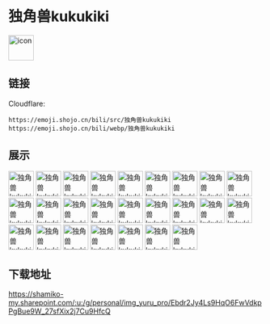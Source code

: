 # 独角兽kukukiki
<img src="https://emoji.shojo.cn/bili/src/独角兽kukukiki/icon.png" width="50" height="50" alt="icon">

## 链接
Cloudflare:
```
https://emoji.shojo.cn/bili/src/独角兽kukukiki
https://emoji.shojo.cn/bili/webp/独角兽kukukiki
```
## 展示
<img src="https://emoji.shojo.cn/bili/src/独角兽kukukiki/独角兽kukukiki-怎么说.png" width="50" height="50" alt="独角兽kukukiki-怎么说">
<img src="https://emoji.shojo.cn/bili/src/独角兽kukukiki/独角兽kukukiki-问号.png" width="50" height="50" alt="独角兽kukukiki-问号">
<img src="https://emoji.shojo.cn/bili/src/独角兽kukukiki/独角兽kukukiki-你确定.png" width="50" height="50" alt="独角兽kukukiki-你确定">
<img src="https://emoji.shojo.cn/bili/src/独角兽kukukiki/独角兽kukukiki-那我走.png" width="50" height="50" alt="独角兽kukukiki-那我走">
<img src="https://emoji.shojo.cn/bili/src/独角兽kukukiki/独角兽kukukiki-在吗.png" width="50" height="50" alt="独角兽kukukiki-在吗">
<img src="https://emoji.shojo.cn/bili/src/独角兽kukukiki/独角兽kukukiki-什么.png" width="50" height="50" alt="独角兽kukukiki-什么">
<img src="https://emoji.shojo.cn/bili/src/独角兽kukukiki/独角兽kukukiki-喝奶茶吗.png" width="50" height="50" alt="独角兽kukukiki-喝奶茶吗">
<img src="https://emoji.shojo.cn/bili/src/独角兽kukukiki/独角兽kukukiki-那咋办.png" width="50" height="50" alt="独角兽kukukiki-那咋办">
<img src="https://emoji.shojo.cn/bili/src/独角兽kukukiki/独角兽kukukiki-真的吗.png" width="50" height="50" alt="独角兽kukukiki-真的吗">
<img src="https://emoji.shojo.cn/bili/src/独角兽kukukiki/独角兽kukukiki-所以呢.png" width="50" height="50" alt="独角兽kukukiki-所以呢">
<img src="https://emoji.shojo.cn/bili/src/独角兽kukukiki/独角兽kukukiki-干嘛.png" width="50" height="50" alt="独角兽kukukiki-干嘛">
<img src="https://emoji.shojo.cn/bili/src/独角兽kukukiki/独角兽kukukiki-还有这事.png" width="50" height="50" alt="独角兽kukukiki-还有这事">
<img src="https://emoji.shojo.cn/bili/src/独角兽kukukiki/独角兽kukukiki-饿了吧.png" width="50" height="50" alt="独角兽kukukiki-饿了吧">
<img src="https://emoji.shojo.cn/bili/src/独角兽kukukiki/独角兽kukukiki-出来玩.png" width="50" height="50" alt="独角兽kukukiki-出来玩">
<img src="https://emoji.shojo.cn/bili/src/独角兽kukukiki/独角兽kukukiki-打赌吗.png" width="50" height="50" alt="独角兽kukukiki-打赌吗">
<img src="https://emoji.shojo.cn/bili/src/独角兽kukukiki/独角兽kukukiki-吃什么.png" width="50" height="50" alt="独角兽kukukiki-吃什么">
<img src="https://emoji.shojo.cn/bili/src/独角兽kukukiki/独角兽kukukiki-耶.png" width="50" height="50" alt="独角兽kukukiki-耶">
<img src="https://emoji.shojo.cn/bili/src/独角兽kukukiki/独角兽kukukiki-谢谢.png" width="50" height="50" alt="独角兽kukukiki-谢谢">
<img src="https://emoji.shojo.cn/bili/src/独角兽kukukiki/独角兽kukukiki-不可以.png" width="50" height="50" alt="独角兽kukukiki-不可以">
<img src="https://emoji.shojo.cn/bili/src/独角兽kukukiki/独角兽kukukiki-强壮.png" width="50" height="50" alt="独角兽kukukiki-强壮">
<img src="https://emoji.shojo.cn/bili/src/独角兽kukukiki/独角兽kukukiki-厉害.png" width="50" height="50" alt="独角兽kukukiki-厉害">
<img src="https://emoji.shojo.cn/bili/src/独角兽kukukiki/独角兽kukukiki-我错了.png" width="50" height="50" alt="独角兽kukukiki-我错了">
<img src="https://emoji.shojo.cn/bili/src/独角兽kukukiki/独角兽kukukiki-好烦.png" width="50" height="50" alt="独角兽kukukiki-好烦">
<img src="https://emoji.shojo.cn/bili/src/独角兽kukukiki/独角兽kukukiki-可爱.png" width="50" height="50" alt="独角兽kukukiki-可爱">
<img src="https://emoji.shojo.cn/bili/src/独角兽kukukiki/独角兽kukukiki-我来啦.png" width="50" height="50" alt="独角兽kukukiki-我来啦">

## 下载地址

https://shamiko-my.sharepoint.com/:u:/g/personal/img_yuru_pro/Ebdr2Jy4Ls9HqO6FwVdkpPgBue9W_27sfXix2j7Cu9HfcQ